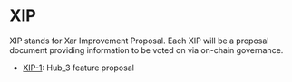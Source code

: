 # XIP

XIP stands for Xar Improvement Proposal. Each XIP will be a proposal document providing information to be voted on via on-chain governance.

* [XIP-1](xip1.md): Hub_3 feature proposal
